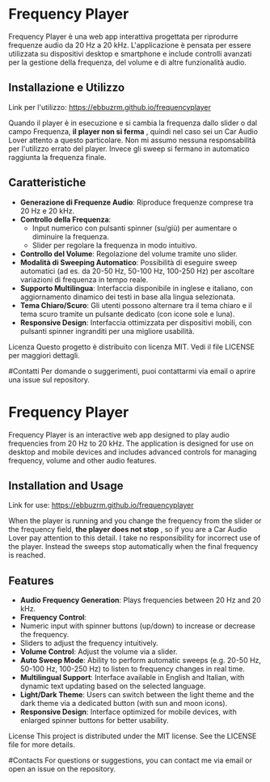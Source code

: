 # Frequency Player

Frequency Player è una web app interattiva progettata per riprodurre frequenze audio da 20 Hz a 20 kHz. 
L'applicazione è pensata per essere utilizzata su dispositivi desktop e smartphone e include controlli avanzati per la gestione della frequenza, del volume e di altre funzionalità audio.

## Installazione e Utilizzo 
Link per l'utilizzo: https://ebbuzrm.github.io/frequencyplayer

Quando il player è in esecuzione e si cambia la frequenza dallo slider o dal campo Frequenza, **il player non si ferma** , quindi nel caso sei un Car Audio Lover attento a questo particolare. Non mi assumo nessuna responsabilità per l'utilizzo errato del player.
Invece gli sweep si fermano in automatico raggiunta la frequenza finale.

## Caratteristiche

- **Generazione di Frequenze Audio**: Riproduce frequenze comprese tra 20 Hz e 20 kHz.
- **Controllo della Frequenza**: 
  - Input numerico con pulsanti spinner (su/giù) per aumentare o diminuire la frequenza.
  - Slider per regolare la frequenza in modo intuitivo.
- **Controllo del Volume**: Regolazione del volume tramite uno slider.
- **Modalità di Sweeping Automatico**: Possibilità di eseguire sweep automatici (ad es. da 20-50 Hz, 50-100 Hz, 100-250 Hz) per ascoltare variazioni di frequenza in tempo reale.
- **Supporto Multilingua**: Interfaccia disponibile in inglese e italiano, con aggiornamento dinamico dei testi in base alla lingua selezionata.
- **Tema Chiaro/Scuro**: Gli utenti possono alternare tra il tema chiaro e il tema scuro tramite un pulsante dedicato (con icone sole e luna).
- **Responsive Design**: Interfaccia ottimizzata per dispositivi mobili, con pulsanti spinner ingranditi per una migliore usabilità.   

Licenza
Questo progetto è distribuito con licenza MIT. Vedi il file LICENSE per maggiori dettagli.

#Contatti
Per domande o suggerimenti, puoi contattarmi via email o aprire una issue sul repository.


# Frequency Player

Frequency Player is an interactive web app designed to play audio frequencies from 20 Hz to 20 kHz.
The application is designed for use on desktop and mobile devices and includes advanced controls for managing frequency, volume and other audio features.

## Installation and Usage

Link for use: https://ebbuzrm.github.io/frequencyplayer

When the player is running and you change the frequency from the slider or the frequency field, **the player does not stop** , so if you are a Car Audio Lover pay attention to this detail.
I take no responsibility for incorrect use of the player.
Instead the sweeps stop automatically when the final frequency is reached.

## Features

- **Audio Frequency Generation**: Plays frequencies between 20 Hz and 20 kHz.
- **Frequency Control**:
- Numeric input with spinner buttons (up/down) to increase or decrease the frequency.
- Sliders to adjust the frequency intuitively.
- **Volume Control**: Adjust the volume via a slider.
- **Auto Sweep Mode**: Ability to perform automatic sweeps (e.g. 20-50 Hz, 50-100 Hz, 100-250 Hz) to listen to frequency changes in real time.
- **Multilingual Support**: Interface available in English and Italian, with dynamic text updating based on the selected language.
- **Light/Dark Theme**: Users can switch between the light theme and the dark theme via a dedicated button (with sun and moon icons).
- **Responsive Design**: Interface optimized for mobile devices, with enlarged spinner buttons for better usability.

License
This project is distributed under the MIT license. See the LICENSE file for more details.

#Contacts
For questions or suggestions, you can contact me via email or open an issue on the repository.


